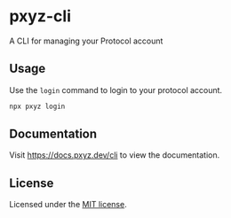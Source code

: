 # pxyz-cli

A CLI for managing your Protocol account

## Usage

Use the `login` command to login to your protocol account.

```bash
npx pxyz login
```

## Documentation

Visit https://docs.pxyz.dev/cli to view the documentation.

## License

Licensed under the [MIT license](https://github.com/shadcn/ui/blob/main/LICENSE.md).
